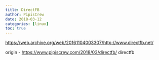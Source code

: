 ```yaml
---
title: DirectFB
author: PipisCrew
date: 2018-03-12
categories: [linux]
toc: true
---
```


https://web.archive.org/web/20161104003307/http://www.directfb.net/

origin - https://www.pipiscrew.com/2018/03/directfb/ directfb